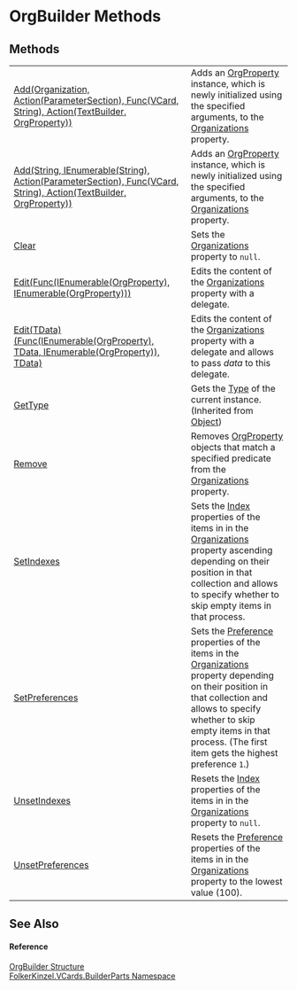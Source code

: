 # OrgBuilder Methods




## Methods
<table>
<tr>
<td><a href="cf0e6cc7-0ab9-223c-02c0-4219366ae1f3.md">Add(Organization, Action(ParameterSection), Func(VCard, String), Action(TextBuilder, OrgProperty))</a></td>
<td>Adds an <a href="6e243ff8-52f0-fcde-2459-7c51fa54e2e8.md">OrgProperty</a> instance, which is newly initialized using the specified arguments, to the <a href="cc5fc002-cf13-f27a-bf9b-7b0fde065c1f.md">Organizations</a> property.</td></tr>
<tr>
<td><a href="d7ce3e31-2150-0eb4-f1fa-73cb4fe6614d.md">Add(String, IEnumerable(String), Action(ParameterSection), Func(VCard, String), Action(TextBuilder, OrgProperty))</a></td>
<td>Adds an <a href="6e243ff8-52f0-fcde-2459-7c51fa54e2e8.md">OrgProperty</a> instance, which is newly initialized using the specified arguments, to the <a href="cc5fc002-cf13-f27a-bf9b-7b0fde065c1f.md">Organizations</a> property.</td></tr>
<tr>
<td><a href="0622bfe8-063d-6429-8c08-3810434f2aba.md">Clear</a></td>
<td>Sets the <a href="cc5fc002-cf13-f27a-bf9b-7b0fde065c1f.md">Organizations</a> property to <code>null</code>.</td></tr>
<tr>
<td><a href="946a959f-fdd3-1db7-97a4-effacea1f674.md">Edit(Func(IEnumerable(OrgProperty), IEnumerable(OrgProperty)))</a></td>
<td>Edits the content of the <a href="cc5fc002-cf13-f27a-bf9b-7b0fde065c1f.md">Organizations</a> property with a delegate.</td></tr>
<tr>
<td><a href="af9d9ca1-8f35-4ae6-861b-91fbbba6e33f.md">Edit(TData)(Func(IEnumerable(OrgProperty), TData, IEnumerable(OrgProperty)), TData)</a></td>
<td>Edits the content of the <a href="cc5fc002-cf13-f27a-bf9b-7b0fde065c1f.md">Organizations</a> property with a delegate and allows to pass <em>data</em> to this delegate.</td></tr>
<tr>
<td><a href="https://learn.microsoft.com/dotnet/api/system.object.gettype" target="_blank" rel="noopener noreferrer">GetType</a></td>
<td>Gets the <a href="https://learn.microsoft.com/dotnet/api/system.type" target="_blank" rel="noopener noreferrer">Type</a> of the current instance.<br />(Inherited from <a href="https://learn.microsoft.com/dotnet/api/system.object" target="_blank" rel="noopener noreferrer">Object</a>)</td></tr>
<tr>
<td><a href="c790073f-642b-91e3-b7e3-f51d1eab3961.md">Remove</a></td>
<td>Removes <a href="6e243ff8-52f0-fcde-2459-7c51fa54e2e8.md">OrgProperty</a> objects that match a specified predicate from the <a href="cc5fc002-cf13-f27a-bf9b-7b0fde065c1f.md">Organizations</a> property.</td></tr>
<tr>
<td><a href="5fcabcf7-8501-0eb8-7828-8f229a540405.md">SetIndexes</a></td>
<td>Sets the <a href="70c82664-4c95-c20f-f819-7fba4087eead.md">Index</a> properties of the items in in the <a href="cc5fc002-cf13-f27a-bf9b-7b0fde065c1f.md">Organizations</a> property ascending depending on their position in that collection and allows to specify whether to skip empty items in that process.</td></tr>
<tr>
<td><a href="29b8f85f-0bcc-fe63-6fcf-0aec088847bc.md">SetPreferences</a></td>
<td>Sets the <a href="50760592-ebd2-d6c5-16b0-f752af7dada1.md">Preference</a> properties of the items in the <a href="cc5fc002-cf13-f27a-bf9b-7b0fde065c1f.md">Organizations</a> property depending on their position in that collection and allows to specify whether to skip empty items in that process. (The first item gets the highest preference <code>1</code>.)</td></tr>
<tr>
<td><a href="7758c904-d897-940d-6bf3-0ccaced319ab.md">UnsetIndexes</a></td>
<td>Resets the <a href="70c82664-4c95-c20f-f819-7fba4087eead.md">Index</a> properties of the items in in the <a href="cc5fc002-cf13-f27a-bf9b-7b0fde065c1f.md">Organizations</a> property to <code>null</code>.</td></tr>
<tr>
<td><a href="4144f9eb-59c6-3021-119c-19d0264e72e4.md">UnsetPreferences</a></td>
<td>Resets the <a href="50760592-ebd2-d6c5-16b0-f752af7dada1.md">Preference</a> properties of the items in in the <a href="cc5fc002-cf13-f27a-bf9b-7b0fde065c1f.md">Organizations</a> property to the lowest value (100).</td></tr>
</table>

## See Also


#### Reference
<a href="1d4ae0a4-42d3-48a9-5141-153356099ecd.md">OrgBuilder Structure</a>  
<a href="30716183-7f69-ceb8-b5fe-4d9f23e7fd2b.md">FolkerKinzel.VCards.BuilderParts Namespace</a>  
